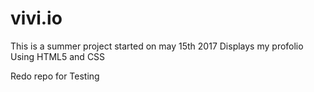 # vivi.io

This is a summer project started on  may 15th 2017 
Displays my profolio
Using HTML5 and CSS

Redo repo for Testing